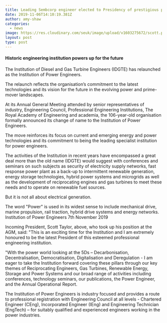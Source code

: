```yaml
---
title: Leading Sembcorp engineer elected to Presidency of prestigious power industry trade body - Institution of Power Engineers press release
date: 2019-11-06T14:10:19.381Z
author: amy-shaw
categories:
  - news
image: https://res.cloudinary.com/seuk/image/upload/v1603275672/scott.png
layout: post
type: post
---
```

#### Historic engineering institution powers up for the future

The Institution of Diesel and Gas Turbine Engineers (IDGTE) has relaunched as the Institution of Power Engineers.

The relaunch reflects the organisation’s commitment to the latest technologies and its vision for the future in the evolving power and prime-mover landscapes.

At its Annual General Meeting attended by senior representatives of industry, Engineering Council, Professional Engineering Institutions, The Royal Academy of Engineering and academia, the 106-year-old organisation formally announced its change of name to the Institution of Power Engineers.

The move reinforces its focus on current and emerging energy and power technologies and its commitment to being the leading specialist institution for power engineers.

The activities of the Institution in recent years have encompassed a great deal more than the old name (IDGTE) would suggest with conferences and seminars on such subjects as security of electricity supply networks, fast response power plant as a back-up to intermittent renewable generation, energy storage technologies, hybrid power systems and microgrids as well as the development of reciprocating engines and gas turbines to meet these needs and to operate on renewable fuel sources.

But it is not all about electrical generation.

The word "Power" is used in its widest sense to include mechanical drive, marine propulsion, rail traction, hybrid drive systems and energy networks. Institution of Power Engineers 7th November 2019

Incoming President, Scott Taylor, above, who took up his position at the AGM, said: "This is an exciting time for the Institution and I am extremely honoured to be the latest President of this esteemed professional engineering institution.

"With the power world looking at the 5Ds – Decarbonisation, Decentralisation, Democratisation, Digitalisation and Deregulation - I am eager to take the Institution forward covering these pillars through our key themes of Reciprocating Engineers, Gas Turbines, Renewable Energy, Storage and Power Systems and our broad range of activities including conferences, technology seminars, our publications, the Power Engineer, and the Annual Operational Report.

The Institution of Power Engineers is industry focused and provides a route to professional registration with Engineering Council at all levels - Chartered Engineer (CEng), Incorporated Engineer (IEng) and Engineering Technician (EngTech) – for suitably qualified and experienced engineers working in the power industries.
